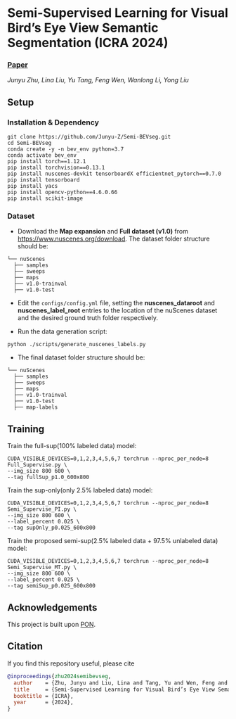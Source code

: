 # Semi-Supervised Learning for Visual Bird’s Eye View Semantic Segmentation (ICRA 2024)
### [Paper](https://arxiv.org/abs/2308.14525)
*Junyu Zhu, Lina Liu, Yu Tang, Feng Wen, Wanlong Li, Yong Liu*

## Setup

### Installation & Dependency
```
git clone https://github.com/Junyu-Z/Semi-BEVseg.git
cd Semi-BEVseg
conda create -y -n bev_env python=3.7
conda activate bev_env
pip install torch==1.12.1
pip install torchvision==0.13.1
pip install nuscenes-devkit tensorboardX efficientnet_pytorch==0.7.0
pip install tensorboard
pip install yacs
pip install opencv-python==4.6.0.66
pip install scikit-image
```

### Dataset
* Download the **Map expansion** and **Full dataset (v1.0)** from https://www.nuscenes.org/download. The dataset folder structure should be:
```
└── nuScenes
  ├── samples
  ├── sweeps
  ├── maps
  ├── v1.0-trainval
  ├── v1.0-test
```
* Edit the `configs/config.yml` file, setting the **nuscenes_dataroot** and **nuscenes_label_root** entries to the location of the nuScenes dataset and the desired ground truth folder respectively.

* Run the data generation script:
```
python ./scripts/generate_nuscenes_labels.py
```

* The final dataset folder structure should be:
```
└── nuScenes
  ├── samples
  ├── sweeps
  ├── maps
  ├── v1.0-trainval
  ├── v1.0-test
  ├── map-labels
```

## Training
Train  the full-sup(100% labeled data) model:
```
CUDA_VISIBLE_DEVICES=0,1,2,3,4,5,6,7 torchrun --nproc_per_node=8 Full_Supervise.py \
--img_size 800 600 \
--tag fullSup_p1.0_600x800
```

Train the sup-only(only 2.5% labeled data) model:
```
CUDA_VISIBLE_DEVICES=0,1,2,3,4,5,6,7 torchrun --nproc_per_node=8 Semi_Supervise_PI.py \
--img_size 800 600 \
--label_percent 0.025 \
--tag supOnly_p0.025_600x800
```

Train the proposed semi-sup(2.5% labeled data + 97.5% unlabeled data) model:
```
CUDA_VISIBLE_DEVICES=0,1,2,3,4,5,6,7 torchrun --nproc_per_node=8 Semi_Supervise_MT.py \
--img_size 800 600 \
--label_percent 0.025 \
--tag semiSup_p0.025_600x800
```

## Acknowledgements
This project is built upon [PON](https://github.com/tom-roddick/mono-semantic-maps).

## Citation
If you find this repository useful, please cite
```bibtex
@inproceedings{zhu2024semibevseg,
  author    = {Zhu, Junyu and Liu, Lina and Tang, Yu and Wen, Feng and Li, Wanlong and Liu, Yong},
  title     = {Semi-Supervised Learning for Visual Bird’s Eye View Semantic Segmentation}, 
  booktitle = {ICRA},
  year      = {2024},
}
```
